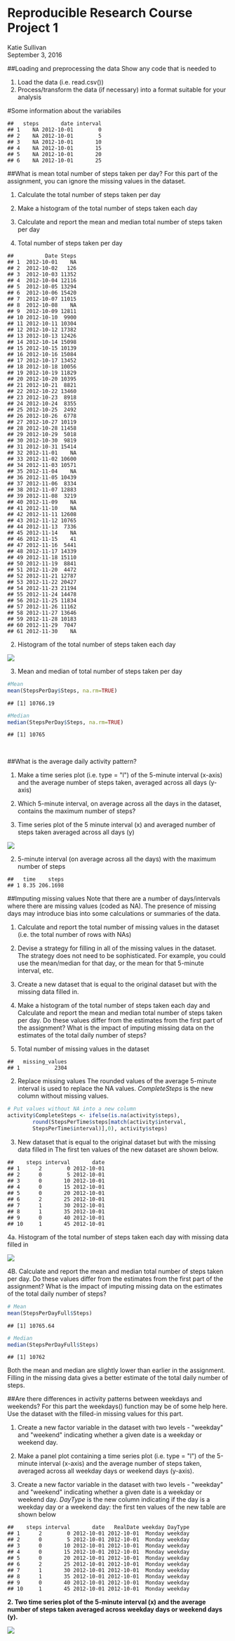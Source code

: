 # Reproducible Research Course Project 1
Katie Sullivan  
September 3, 2016  

##Loading and preprocessing the data
Show any code that is needed to 
1. Load the data (i.e. read.csv())
2. Process/transform the data (if necessary) into a format suitable for your 
analysis


#Some information about the variabiles

```
##   steps       date interval
## 1    NA 2012-10-01        0
## 2    NA 2012-10-01        5
## 3    NA 2012-10-01       10
## 4    NA 2012-10-01       15
## 5    NA 2012-10-01       20
## 6    NA 2012-10-01       25
```

##What is mean total number of steps taken per day?
For this part of the assignment, you can ignore the missing values in the 
dataset.
1. Calculate the total number of steps taken per day
2. Make a histogram of the total number of steps taken each day
3. Calculate and report the mean and median total number of steps taken per day 

1. Total number of steps taken per day


```
##          Date Steps
## 1  2012-10-01    NA
## 2  2012-10-02   126
## 3  2012-10-03 11352
## 4  2012-10-04 12116
## 5  2012-10-05 13294
## 6  2012-10-06 15420
## 7  2012-10-07 11015
## 8  2012-10-08    NA
## 9  2012-10-09 12811
## 10 2012-10-10  9900
## 11 2012-10-11 10304
## 12 2012-10-12 17382
## 13 2012-10-13 12426
## 14 2012-10-14 15098
## 15 2012-10-15 10139
## 16 2012-10-16 15084
## 17 2012-10-17 13452
## 18 2012-10-18 10056
## 19 2012-10-19 11829
## 20 2012-10-20 10395
## 21 2012-10-21  8821
## 22 2012-10-22 13460
## 23 2012-10-23  8918
## 24 2012-10-24  8355
## 25 2012-10-25  2492
## 26 2012-10-26  6778
## 27 2012-10-27 10119
## 28 2012-10-28 11458
## 29 2012-10-29  5018
## 30 2012-10-30  9819
## 31 2012-10-31 15414
## 32 2012-11-01    NA
## 33 2012-11-02 10600
## 34 2012-11-03 10571
## 35 2012-11-04    NA
## 36 2012-11-05 10439
## 37 2012-11-06  8334
## 38 2012-11-07 12883
## 39 2012-11-08  3219
## 40 2012-11-09    NA
## 41 2012-11-10    NA
## 42 2012-11-11 12608
## 43 2012-11-12 10765
## 44 2012-11-13  7336
## 45 2012-11-14    NA
## 46 2012-11-15    41
## 47 2012-11-16  5441
## 48 2012-11-17 14339
## 49 2012-11-18 15110
## 50 2012-11-19  8841
## 51 2012-11-20  4472
## 52 2012-11-21 12787
## 53 2012-11-22 20427
## 54 2012-11-23 21194
## 55 2012-11-24 14478
## 56 2012-11-25 11834
## 57 2012-11-26 11162
## 58 2012-11-27 13646
## 59 2012-11-28 10183
## 60 2012-11-29  7047
## 61 2012-11-30    NA
```

2. Histogram of the total number of steps taken each day

![](PA1_template_files/figure-html/histogram1-1.png)<!-- -->

3. Mean and median of total number of steps taken per day


```r
#Mean
mean(StepsPerDay$Steps, na.rm=TRUE)
```

```
## [1] 10766.19
```

```r
#Median
median(StepsPerDay$Steps, na.rm=TRUE)
```

```
## [1] 10765
```

<br>

##What is the average daily activity pattern?
1. Make a time series plot (i.e. type = "l") of the 5-minute interval (x-axis) 
and the average number of steps taken, averaged across all days (y-axis)
2. Which 5-minute interval, on average across all the days in the dataset, 
contains the maximum number of steps? 

1. Time series plot of the 5 minute interval (x) and averaged number of steps 
taken averaged across all days (y)

![](PA1_template_files/figure-html/timeplot1-1.png)<!-- -->

2. 5-minute interval (on average across all the days) with the maximum number 
of steps


```
##   time    steps
## 1 8.35 206.1698
```

##Imputing missing values
Note that there are a number of days/intervals where there are missing values 
(coded as NA). The presence of missing days may introduce bias into some 
calculations or summaries of the data.
1. Calculate and report the total number of missing values in the dataset 
(i.e. the total number of rows with NAs)
2. Devise a strategy for filling in all of the missing values in the dataset. 
The strategy does not need to be sophisticated. For example, you could use the 
mean/median for that day, or the mean for that 5-minute interval, etc. 
3. Create a new dataset that is equal to the original dataset but with the 
missing data filled in.
4. Make a histogram of the total number of steps taken each day and Calculate 
and report the mean and median total number of steps taken per day. Do these 
values differ from the estimates from the first part of the assignment? What is 
the impact of imputing missing data on the estimates of the total daily number 
of steps? 

1. Total number of missing values in the dataset


```
##   missing_values
## 1           2304
```

2. Replace missing values 
The rounded values of the average 5-minute interval is used to replace the NA 
values. 
*CompleteSteps* is the new column without missing values.


```r
# Put values without NA into a new column
activity$CompleteSteps <- ifelse(is.na(activity$steps), 
        round(StepsPerTime$steps[match(activity$interval, 
        StepsPerTime$interval)],0), activity$steps)
```

3. New dataset that is equal to the original dataset but with the missing data 
filled in
The first ten values of the new dataset are shown below. 


```
##    steps interval       date
## 1      2        0 2012-10-01
## 2      0        5 2012-10-01
## 3      0       10 2012-10-01
## 4      0       15 2012-10-01
## 5      0       20 2012-10-01
## 6      2       25 2012-10-01
## 7      1       30 2012-10-01
## 8      1       35 2012-10-01
## 9      0       40 2012-10-01
## 10     1       45 2012-10-01
```

4a. Histogram of the total number of steps taken each day with missing data 
filled in 

![](PA1_template_files/figure-html/histogram2-1.png)<!-- -->

4B. Calculate and report the mean and median total number of steps taken per 
day. Do these values differ from the estimates from the first part of the 
assignment? What is the impact of imputing missing data on the estimates of the 
total daily number of steps?


```r
# Mean
mean(StepsPerDayFull$Steps)
```

```
## [1] 10765.64
```

```r
# Median
median(StepsPerDayFull$Steps)
```

```
## [1] 10762
```

Both the mean and median are slightly lower than earlier in the assignment. 
Filling in the missing data gives a better estimate of the total daily number 
of steps.

##Are there differences in activity patterns between weekdays and weekends?
For this part the weekdays() function may be of some help here. Use the dataset 
with the filled-in missing values for this part.
1. Create a new factor variable in the dataset with two levels - "weekday" and 
"weekend" indicating whether a given date is a weekday or weekend day. 
2. Make a panel plot containing a time series plot (i.e. type = "l") of the 
5-minute interval (x-axis) and the average number of steps taken, averaged 
across all weekday days or weekend days (y-axis). 

1. Create a new factor variable in the dataset with two levels - "weekday" and
"weekend" indicating whether a given date is a weekday or weekend day. 
*DayType* is the new column indicating if the day is a weekday day or a weekend 
day: the first ten values of the new table are shown below


```
##    steps interval       date   RealDate weekday DayType
## 1      2        0 2012-10-01 2012-10-01  Monday weekday
## 2      0        5 2012-10-01 2012-10-01  Monday weekday
## 3      0       10 2012-10-01 2012-10-01  Monday weekday
## 4      0       15 2012-10-01 2012-10-01  Monday weekday
## 5      0       20 2012-10-01 2012-10-01  Monday weekday
## 6      2       25 2012-10-01 2012-10-01  Monday weekday
## 7      1       30 2012-10-01 2012-10-01  Monday weekday
## 8      1       35 2012-10-01 2012-10-01  Monday weekday
## 9      0       40 2012-10-01 2012-10-01  Monday weekday
## 10     1       45 2012-10-01 2012-10-01  Monday weekday
```

**2. Two time series plot of the 5-minute interval (x) and the average number of 
steps taken averaged across weekday days or weekend days (y).** 

![](PA1_template_files/figure-html/timeplot2-1.png)<!-- -->
